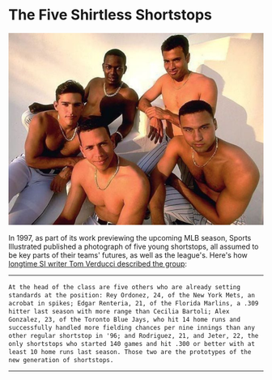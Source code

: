 # The Five Shirtless Shortstops

![screenshot](shortstops.png)

In 1997, as part of its work previewing the upcoming MLB season, Sports Illustrated published a photograph of five young shortstops, all assumed to be key parts of their teams' futures, as well as the league's. Here's how [longtime SI writer Tom Verducci described the group](https://www.si.com/vault/1997/02/24/223063/long-on-shortstops-the-yankees-derek-jeter-is-part-of-a-rich-crop-of-young-players-who-are-redefining-the-position):

***
    At the head of the class are five others who are already setting standards at the position: Rey Ordonez, 24, of the New York Mets, an acrobat in spikes; Edgar Renteria, 21, of the Florida Marlins, a .309 hitter last season with more range than Cecilia Bartoli; Alex Gonzalez, 23, of the Toronto Blue Jays, who hit 14 home runs and successfully handled more fielding chances per nine innings than any other regular shortstop in '96; and Rodriguez, 21, and Jeter, 22, the only shortstops who started 140 games and hit .300 or better with at least 10 home runs last season. Those two are the prototypes of the new generation of shortstops.
***
